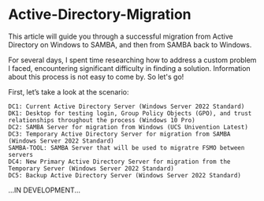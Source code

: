 # Active-Directory-Migration
This article will guide you through a successful migration from Active Directory on Windows to SAMBA, and then from SAMBA back to Windows.

For several days, I spent time researching how to address a custom problem I faced, encountering significant difficulty in finding a solution. Information about this process is not easy to come by. So let's go!

First, let’s take a look at the scenario:

    DC1: Current Active Directory Server (Windows Server 2022 Standard)
    DK1: Desktop for testing login, Group Policy Objects (GPO), and trust relationships throughout the process (Windows 10 Pro)
    DC2: SAMBA Server for migration from Windows (UCS Univention Latest)
    DC3: Temporary Active Directory Server for migration from SAMBA (Windows Server 2022 Standard)
    SAMBA-TOOL: SAMBA Server that will be used to migratre FSMO between servers
    DC4: New Primary Active Directory Server for migration from the Temporary Server (Windows Server 2022 Standard)
    DC5: Backup Active Directory Server (Windows Server 2022 Standard)

...IN DEVELOPMENT...
